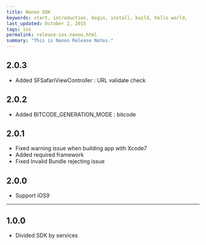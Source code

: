 ```yaml
---
title: Nanoo SDK
keywords: start, introduction, begin, install, build, hello world,
last_updated: October 2, 2015
tags: ios
permalink: release-ios-nanoo.html
summary: "This is Nanoo Release Notes."
---
```


## 2.0.3
* Added SFSafariViewController : URL validate check

## 2.0.2
* Added BITCODE_GENERATION_MODE : bitcode

## 2.0.1
* Fixed warning issue when building app with Xcode7
* Added required framework
* Fixed Invalid Bundle rejecting issue

## 2.0.0
* Support iOS9

---

## 1.0.0
* Divided SDK by services

